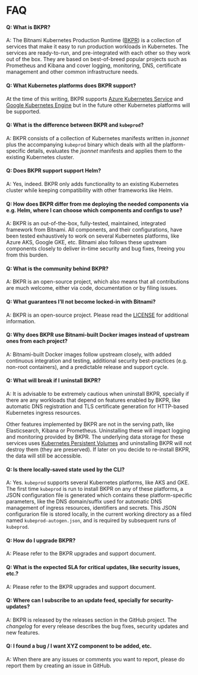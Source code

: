 # FAQ

#### Q: What is BKPR?
A: The Bitnami Kubernetes Production Runtime ([BKPR](https://kubeprod.io)) is a collection of services that make it easy to run production workloads in Kubernetes. The services are ready-to-run, and pre-integrated with each other so they work out of the box. They are based on best-of-breed popular projects such as Prometheus and Kibana and cover logging, monitoring, DNS, certificate management and other common infrastructure needs.

#### Q: What Kubernetes platforms does BKPR support?
At the time of this writing, BKPR supports [Azure Kubernetes Service](https://azure.microsoft.com/en-us/services/kubernetes-service/) and [Google Kubernetes Engine](https://cloud.google.com/kubernetes-engine/) but in the future other Kubernetes platforms will be supported.

#### Q: What is the difference between BKPR and `kubeprod`?
A: BKPR consists of a collection of Kubernetes manifests written in *jsonnet* plus the accompanying `kubeprod` binary which deals with all the platform-specific details, evaluates the *jsonnet* manifests and applies them to the existing Kubernetes cluster.

#### Q: Does BKPR support support Helm?
A: Yes, indeed. BKPR only adds functionality to an existing Kubernetes cluster while keeping compatibility with other frameworks like Helm.

#### Q: How does BKPR differ from me deploying the needed components via e.g. Helm, where I can choose which components and configs to use?
A: BKPR is an out-of-the-box, fully-tested, maintained, integrated framework from Bitnami. All components, and their configurations, have been tested exhaustively to work on several Kubernetes platforms, like Azure AKS, Google GKE, etc. Bitnami also follows these upstream components closely to deliver in-time security and bug fixes, freeing you from this burden.

#### Q: What is the community behind BKPR?
A: BKPR is an open-source project, which also means that all contributions are much welcome, either via code, documentation or by filing issues.

#### Q: What guarantees I’ll not become locked-in with Bitnami?
A: BKPR is an open-source project. Please read the [LICENSE](../LICENSE) for additional information.

#### Q: Why does BKPR use Bitnami-built Docker images instead of upstream ones from each project?
A: Bitnami-built Docker images follow upstream closely, with added continuous integration and testing, additional security best-practices (e.g. non-root containers), and a predictable release and support cycle.

#### Q: What will break if I uninstall BKPR?
A: It is advisable to be extremely cautious when uninstall BKPR, specially if there are any workloads that depend on features enabled by BKPR, like automatic DNS registration and TLS certificate generation for HTTP-based Kubernetes ingress resources.

Other features implemented by BKPR are not in the serving path, like Elasticsearch, Kibana or Prometheus. Uninstalling these will impact logging and monitoring provided by BKPR. The underlying data storage for these services uses [Kubernetes Persistent Volumes](https://kubernetes.io/docs/concepts/storage/persistent-volumes) and uninstalling BKPR will not destroy them (they are preserved). If later on you decide to re-install BKPR, the data will still be accessible.

#### Q: Is there locally-saved state used by the CLI?
A: Yes. `kubeprod` supports several Kubernetes platforms, like AKS and GKE. The first time `kubeprod` is run to install BKPR on any of these platforms, a JSON configuration file is generated which contains these platform-specific parameters, like the DNS domain/suffix used for automatic DNS management of ingress resources, identifiers and secrets. This JSON configurarion file is stored locally, in the current working directory as a filed named `kubeprod-autogen.json`, and is required by subsequent runs of `kubeprod`.

#### Q: How do I upgrade BKPR?
A: Please refer to the BKPR upgrades and support document.

#### Q: What is the expected SLA for critical updates, like security issues, etc.?
A: Please refer to the BKPR upgrades and support document.

#### Q: Where can I subscribe to an update feed, specially for security-updates?
A: BKPR is released by the releases section in the GitHub project. The *changelog* for every release describes the bug fixes, security updates and new features. 

#### Q: I found a bug /  I want XYZ component to be added, etc.
A: When there are any issues or comments you want to report, please do report them by creating an issue in GitHub.